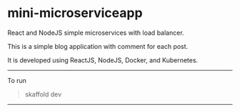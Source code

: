 # mini-microserviceapp

React and NodeJS simple microservices with load balancer.

This is a simple blog application with comment for each post.

It is developed using ReactJS, NodeJS, Docker, and Kubernetes.

--------------------------------------------
To run

> skaffold dev
--------------------------------------------


